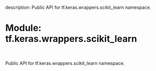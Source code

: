 description: Public API for tf.keras.wrappers.scikit_learn namespace.

<div itemscope itemtype="http://developers.google.com/ReferenceObject">
<meta itemprop="name" content="tf.keras.wrappers.scikit_learn" />
<meta itemprop="path" content="Stable" />
</div>

# Module: tf.keras.wrappers.scikit_learn

<!-- Insert buttons and diff -->

<table class="tfo-notebook-buttons tfo-api nocontent" align="left">

</table>



Public API for tf.keras.wrappers.scikit_learn namespace.



